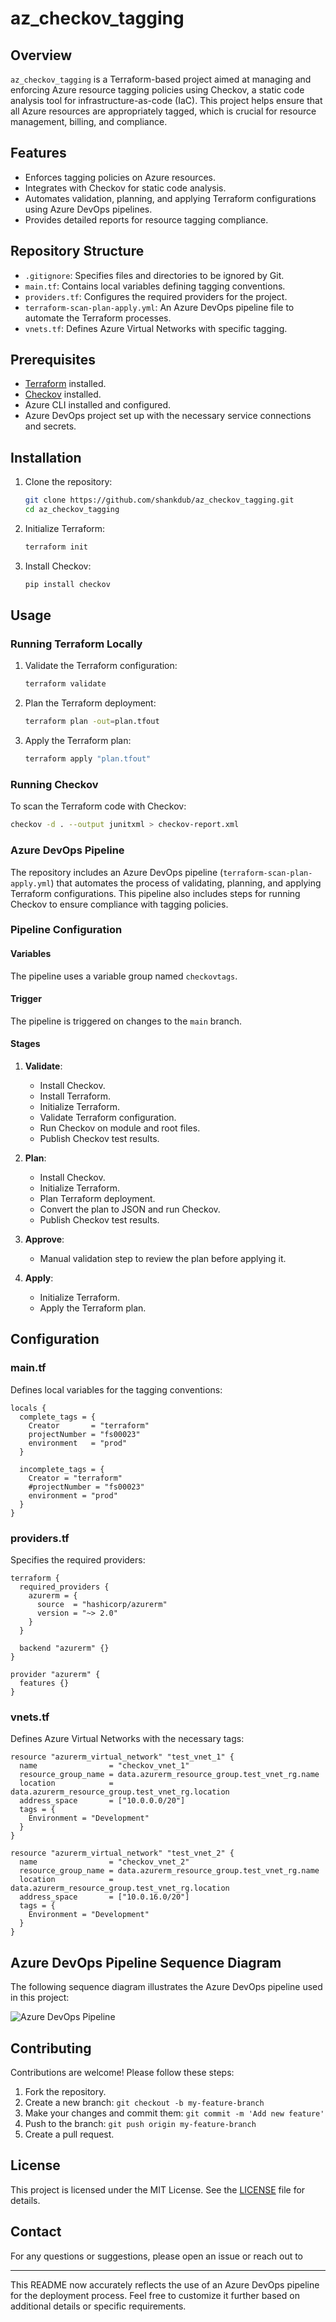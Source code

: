 # az_checkov_tagging

## Overview

`az_checkov_tagging` is a Terraform-based project aimed at managing and enforcing Azure resource tagging policies using Checkov, a static code analysis tool for infrastructure-as-code (IaC). This project helps ensure that all Azure resources are appropriately tagged, which is crucial for resource management, billing, and compliance.

## Features

- Enforces tagging policies on Azure resources.
- Integrates with Checkov for static code analysis.
- Automates validation, planning, and applying Terraform configurations using Azure DevOps pipelines.
- Provides detailed reports for resource tagging compliance.

## Repository Structure

- `.gitignore`: Specifies files and directories to be ignored by Git.
- `main.tf`: Contains local variables defining tagging conventions.
- `providers.tf`: Configures the required providers for the project.
- `terraform-scan-plan-apply.yml`: An Azure DevOps pipeline file to automate the Terraform processes.
- `vnets.tf`: Defines Azure Virtual Networks with specific tagging.

## Prerequisites

- [Terraform](https://www.terraform.io/downloads.html) installed.
- [Checkov](https://www.checkov.io/) installed.
- Azure CLI installed and configured.
- Azure DevOps project set up with the necessary service connections and secrets.

## Installation

1. Clone the repository:
   ```bash
   git clone https://github.com/shankdub/az_checkov_tagging.git
   cd az_checkov_tagging
   ```

2. Initialize Terraform:
   ```bash
   terraform init
   ```

3. Install Checkov:
   ```bash
   pip install checkov
   ```

## Usage

### Running Terraform Locally

1. Validate the Terraform configuration:
   ```bash
   terraform validate
   ```

2. Plan the Terraform deployment:
   ```bash
   terraform plan -out=plan.tfout
   ```

3. Apply the Terraform plan:
   ```bash
   terraform apply "plan.tfout"
   ```

### Running Checkov

To scan the Terraform code with Checkov:
```bash
checkov -d . --output junitxml > checkov-report.xml
```

### Azure DevOps Pipeline

The repository includes an Azure DevOps pipeline (`terraform-scan-plan-apply.yml`) that automates the process of validating, planning, and applying Terraform configurations. This pipeline also includes steps for running Checkov to ensure compliance with tagging policies.

### Pipeline Configuration

#### Variables

The pipeline uses a variable group named `checkovtags`.

#### Trigger

The pipeline is triggered on changes to the `main` branch.

#### Stages

1. **Validate**:
    - Install Checkov.
    - Install Terraform.
    - Initialize Terraform.
    - Validate Terraform configuration.
    - Run Checkov on module and root files.
    - Publish Checkov test results.

2. **Plan**:
    - Install Checkov.
    - Initialize Terraform.
    - Plan Terraform deployment.
    - Convert the plan to JSON and run Checkov.
    - Publish Checkov test results.

3. **Approve**:
    - Manual validation step to review the plan before applying it.

4. **Apply**:
    - Initialize Terraform.
    - Apply the Terraform plan.

## Configuration

### main.tf

Defines local variables for the tagging conventions:
```hcl
locals {
  complete_tags = {
    Creator       = "terraform"
    projectNumber = "fs00023"
    environment   = "prod"
  }

  incomplete_tags = {
    Creator = "terraform"
    #projectNumber = "fs00023"
    environment = "prod"
  }
}
```

### providers.tf

Specifies the required providers:
```hcl
terraform {
  required_providers {
    azurerm = {
      source  = "hashicorp/azurerm"
      version = "~> 2.0"
    }
  }

  backend "azurerm" {}
}

provider "azurerm" {
  features {}
}
```

### vnets.tf

Defines Azure Virtual Networks with the necessary tags:
```hcl
resource "azurerm_virtual_network" "test_vnet_1" {
  name                = "checkov_vnet_1"
  resource_group_name = data.azurerm_resource_group.test_vnet_rg.name
  location            = data.azurerm_resource_group.test_vnet_rg.location
  address_space       = ["10.0.0.0/20"]
  tags = {
    Environment = "Development"
  }
}

resource "azurerm_virtual_network" "test_vnet_2" {
  name                = "checkov_vnet_2"
  resource_group_name = data.azurerm_resource_group.test_vnet_rg.name
  location            = data.azurerm_resource_group.test_vnet_rg.location
  address_space       = ["10.0.16.0/20"]
  tags = {
    Environment = "Development"
  }
}
```

## Azure DevOps Pipeline Sequence Diagram

The following sequence diagram illustrates the Azure DevOps pipeline used in this project:

<!-- ![Azure DevOps Pipeline](./docs/checkov-diagram-ados.png)-->
![Azure DevOps Pipeline](https://app.eraser.io/workspace/73CD70ALrXtgvf1FCftD?origin=share) 
## Contributing

Contributions are welcome! Please follow these steps:

1. Fork the repository.
2. Create a new branch: `git checkout -b my-feature-branch`
3. Make your changes and commit them: `git commit -m 'Add new feature'`
4. Push to the branch: `git push origin my-feature-branch`
5. Create a pull request.

## License

This project is licensed under the MIT License. See the [LICENSE](LICENSE) file for details.

## Contact

For any questions or suggestions, please open an issue or reach out to 

---

This README now accurately reflects the use of an Azure DevOps pipeline for the deployment process. Feel free to customize it further based on additional details or specific requirements.
